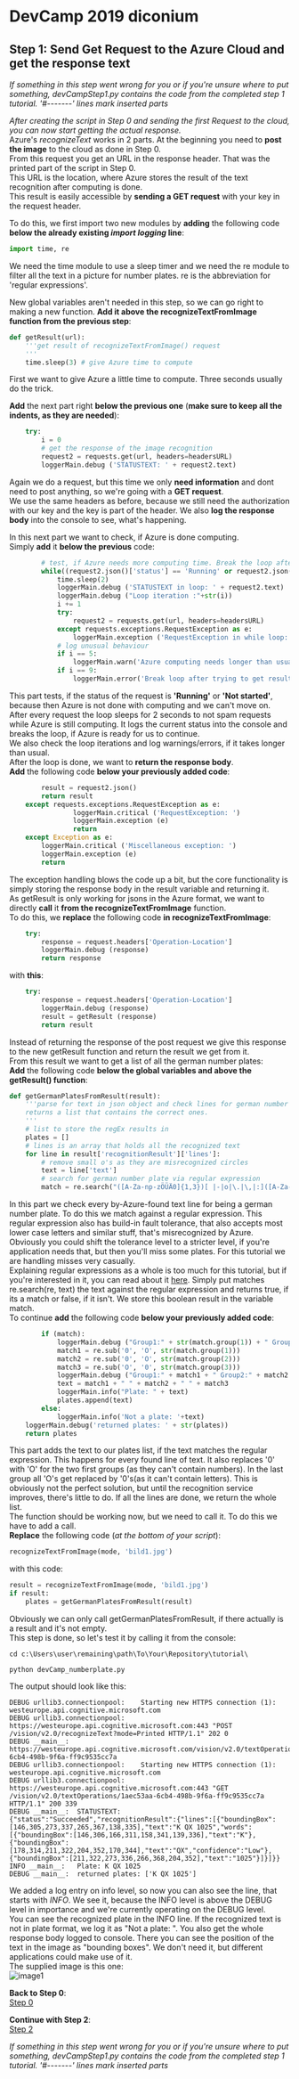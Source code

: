 # DevCamp 2019 diconium

## Step 1: Send Get Request to the Azure Cloud and get the response text

*If something in this step went wrong for you or if you're unsure where to put something, devCampStep1.py contains the code from the completed step 1 tutorial.*
 *'#-------' lines mark inserted parts*

*After creating the script in Step 0 and sending the first Request to the cloud, you can now start getting the actual response.*  
Azure's *recognizeText* works in 2 parts. At the beginning you need to **post the image** to the cloud as done in Step 0.  
From this request you get an URL in the response header. That was the printed part of the script in Step 0.  
This URL is the location, where Azure stores the result of the text recognition after computing is done.  
This result is easily accessible by **sending a GET request** with your key in the request header.  

To do this, we first import two new modules by **adding** the following code **below the already existing *import logging* line**:  

```python
import time, re
```

We need the time module to use a sleep timer and we need the re module to filter all the text in a picture for number plates.
re is the abbreviation for 'regular expressions'.  

New global variables aren't needed in this step, so we can go right to making a new function. **Add it above the recognizeTextFromImage function from the previous step**:  

```python
def getResult(url):
    '''get result of recognizeTextFromImage() request
    '''
    time.sleep(3) # give Azure time to compute

```

First we want to give Azure a little time to compute. Three seconds usually do the trick.  

**Add** the next part right **below the previous one** (**make sure to keep all the indents, as they are needed**):  

```python
    try:
        i = 0
        # get the response of the image recognition
        request2 = requests.get(url, headers=headersURL)
        loggerMain.debug ('STATUSTEXT: ' + request2.text)
```

Again we do a request, but this time we only **need information** and dont need to post anything, so we're going with a **GET request**.  
We use the same headers as before, because we still need the authorization with our key and the key is part of the header. We also **log the response body** into the console to see, what's happening.  

In this next part we want to check, if Azure is done computing.  
Simply **add** it **below the previous** code:  

```python
        # test, if Azure needs more computing time. Break the loop after 10 tries
        while((request2.json()['status'] == 'Running' or request2.json()['status'] == 'Not started') and i <= 9):
            time.sleep(2)
            loggerMain.debug ('STATUSTEXT in loop: ' + request2.text)
            loggerMain.debug ("Loop iteration :"+str(i))
            i += 1
            try:
                request2 = requests.get(url, headers=headersURL)
            except requests.exceptions.RequestException as e:
                loggerMain.exception ('RequestException in while loop: ' + e)
            # log unusual behaviour
            if i == 5:
                loggerMain.warn('Azure computing needs longer than usual.')
            if i == 9:
                loggerMain.error('Break loop after trying to get result for 20 seconds' )
```

This part tests, if the status of the request is **'Running'** or **'Not started'**, because then Azure is not done with computing and we can't move on.
After every request the loop sleeps for 2 seconds to not spam requests while Azure is still computing.
It logs the current status into the console and breaks the loop, if Azure is ready for us to continue.  
We also check the loop iterations and log warnings/errors, if it takes longer than usual.  
After the loop is done, we want to **return the response body**.  
**Add** the following code **below your previously added code**:

```python
        result = request2.json()
        return result
    except requests.exceptions.RequestException as e:
                loggerMain.critical ('RequestException: ')
                loggerMain.exception (e)
                return
    except Exception as e:
        loggerMain.critical ('Miscellaneous exception: ')
        loggerMain.exception (e)
        return
```

The exception handling blows the code up a bit, but the core functionality is simply storing the response body in the result variable and returning it.  
As getResult is only working for jsons in the Azure format, we want to directly **call** it **from the recognizeTextFromImage** function.  
To do this, we **replace** the following code **in recognizeTextFromImage**:  

```python
    try:
        response = request.headers['Operation-Location']
        loggerMain.debug (response)
        return response
```

with **this**:  

```python
    try:
        response = request.headers['Operation-Location']
        loggerMain.debug (response)
        result = getResult (response)
        return result
```

Instead of returning the response of the post request we give this response to the new getResult function and return the result we get from it.  
From this result we want to get a list of all the german number plates:  
**Add** the following code **below the global variables and above the getResult() function**:  

```python
def getGermanPlatesFromResult(result):
    '''parse for text in json object and check lines for german number plates and
    returns a list that contains the correct ones.
    '''
    # list to store the regEx results in
    plates = []
    # lines is an array that holds all the recognized text
    for line in result['recognitionResult']['lines']:
        # remove small o's as they are misrecognized circles
        text = line['text']
        # search for german number plate via regular expression
        match = re.search("([A-Za-np-zÖÜÄ0]{1,3})[ |-|o|\.|\,|:]([A-Za-np-zÖÜÄ0]{1,2})[ |-|o|\.|\,|:]([0-9O]{1,4}[E|H]?)", text)
```

In this part we check every by-Azure-found text line for being a german number plate. To do this we match against a regular expression. This regular expression also has build-in fault tolerance, that also accepts most lower case letters and similar stuff, that's misrecognized by Azure. Obviously you could shift the tolerance level to a stricter level, if you're application needs that, but then you'll miss some plates. For this tutorial we are handling misses very casually.  
Explaining regular expressions as a whole is too much for this tutorial, but if you're interested in it, you can read about it [here](https://docs.python.org/3/library/re.html). Simply put matches re.search(re, text) the text against the regular expression and returns true, if its a match or false, if it isn't. We store this boolean result in the variable match.  
To continue **add** the following code **below your previously added code**:  

```python
        if (match):
            loggerMain.debug ("Group1:" + str(match.group(1)) + " Group2:" + str(match.group(2)) + " Group3:" + str(match.group(3)))
            match1 = re.sub('0', 'O', str(match.group(1)))
            match2 = re.sub('0', 'O', str(match.group(2)))
            match3 = re.sub('O', '0', str(match.group(3)))
            loggerMain.debug ("Group1:" + match1 + " Group2:" + match2 + " Group3:" + match3)
            text = match1 + " " + match2 + " " + match3
            loggerMain.info("Plate: " + text)
            plates.append(text)
        else:
            loggerMain.info('Not a plate: '+text)
    loggerMain.debug('returned plates: ' + str(plates))
    return plates
```

This part adds the text to our plates list, if the text matches the regular expression. This happens for every found line of text. It also replaces '0' with 'O' for the two first groups (as they can't contain numbers). In the last group all 'O's get replaced by '0's(as it can't contain letters).  This is obviously not the perfect solution, but until the recognition service improves, there's little to do. If all the lines are done, we return the whole list.  
The function should be working now, but we need to call it. To do this we have to add a call.  
**Replace** the following code (*at the bottom of your script*):  

```python
recognizeTextFromImage(mode, 'bild1.jpg')
```

with this code:  

```python
result = recognizeTextFromImage(mode, 'bild1.jpg')
if result:
    plates = getGermanPlatesFromResult(result)
```

Obviously we can only call getGermanPlatesFromResult, if there actually is a result and it's not empty.  
This step is done, so let's test it by calling it from the console:  

```
cd c:\Users\user\remaining\path\To\Your\Repository\tutorial\

python devCamp_numberplate.py
```

The output should look like this:  

```
DEBUG urllib3.connectionpool:    Starting new HTTPS connection (1): westeurope.api.cognitive.microsoft.com
DEBUG urllib3.connectionpool:    https://westeurope.api.cognitive.microsoft.com:443 "POST /vision/v2.0/recognizeText?mode=Printed HTTP/1.1" 202 0
DEBUG __main__:  https://westeurope.api.cognitive.microsoft.com/vision/v2.0/textOperations/1aec53aa-6cb4-498b-9f6a-ff9c9535cc7a
DEBUG urllib3.connectionpool:    Starting new HTTPS connection (1): westeurope.api.cognitive.microsoft.com
DEBUG urllib3.connectionpool:    https://westeurope.api.cognitive.microsoft.com:443 "GET /vision/v2.0/textOperations/1aec53aa-6cb4-498b-9f6a-ff9c9535cc7a HTTP/1.1" 200 339
DEBUG __main__:  STATUSTEXT: {"status":"Succeeded","recognitionResult":{"lines":[{"boundingBox":[146,305,273,337,265,367,138,335],"text":"K QX 1025","words":[{"boundingBox":[146,306,166,311,158,341,139,336],"text":"K"},{"boundingBox":[178,314,211,322,204,352,170,344],"text":"QX","confidence":"Low"},{"boundingBox":[211,322,273,336,266,368,204,352],"text":"1025"}]}]}}
INFO __main__:   Plate: K QX 1025
DEBUG __main__:  returned plates: ['K QX 1025']
```

We added a log entry on info level, so now you can also see the line, that starts with *INFO*. We see it,
because the INFO level is above the DEBUG level in importance and we're currently operating on the DEBUG level.  
You can see the recognized plate in the INFO line. If the recognized text is not in plate format, we log it as "Not a plate: ". You also get the whole response body logged to console. There you can see the position of the text in the image as "bounding boxes". We don't need it, but different applications could make use of it.  
The supplied image is this one:  
![image1](https://raw.githubusercontent.com/volkerhielscher/netnei/master/complete/images/bild1.jpg)  

**Back to Step 0**:  
[Step 0](https://github.com/volkerhielscher/netnei/blob/master/tutorial/step_0/)  

**Continue with Step 2**:  
[Step 2](https://github.com/volkerhielscher/netnei/blob/master/tutorial/step_2/)  

*If something in this step went wrong for you or if you're unsure where to put something, devCampStep1.py contains the code from the completed step 1 tutorial.*
 *'#-------' lines mark inserted parts*
